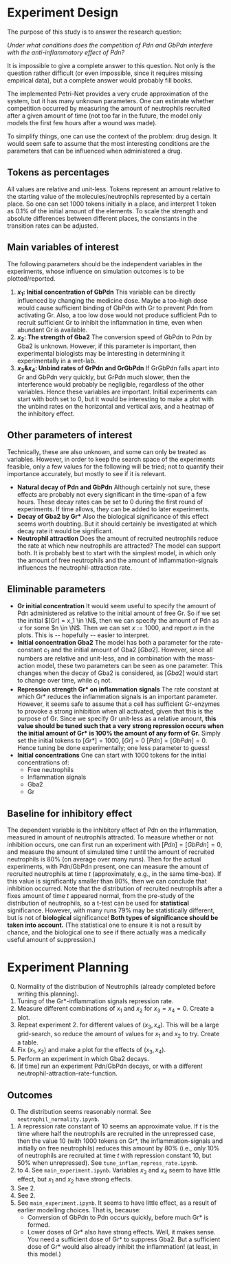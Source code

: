 # Experiment Design

The purpose of this study is to answer the research question:

*Under what conditions does the competition of Pdn and GbPdn interfere with the anti-inflammatory effect of Pdn?*

It is impossible to give a complete answer to this question.
Not only is the question rather difficult
(or even impossible, since it requires missing empirical data),
but a complete answer would probably fill books.

The implemented Petri-Net provides a very crude approximation
of the system, but it has many unknown parameters.
One can estimate whether competition occurred by measuring
the amount of neutrophils recruited after a given amount of time
(not too far in the future, the model only models
the first few hours after a wound was made).

To simplify things, one can use the context of the problem: drug design.
It would seem safe to
assume that the most interesting conditions are the parameters
that can be influenced when administered a drug.

## Tokens as percentages
All values are relative and unit-less.
Tokens represent an amount relative to the starting
value of the molecules/neutrophils represented by a certain place.
So one can set 1000 tokens initially in a place,
and interpret 1 token as 0.1% of the initial amount
of the elements. 
To scale the strength and absolute differences
between different places,
the constants in the transition rates can be adjusted.


## Main variables of interest
The following parameters should be the independent
variables in the experiments, whose influence
on simulation outcomes is to be plotted/reported.
1. **$x_1$: Initial concentration of GbPdn**
    This variable can be directly influenced by changing
    the medicine dose. Maybe a too-high dose
    would cause sufficient binding of GbPdn with
    Gr to prevent Pdn from activating Gr.
    Also, a too low dose would not produce sufficient
    Pdn to recruit sufficient Gr to inhibit the
    inflammation in time, even when abundant Gr is available.
2. **$x_2$: The strength of Gba2**
    The conversion speed of GbPdn to Pdn by Gba2
    is unknown. However, if this parameter is important,
    then experimental biologists may be interesting
    in determining it experimentally in a wet-lab.
3. **$x_3 \& x_4$: Unbind rates of GrPdn and GrGbPdn**
    If GrGbPdn falls apart into Gr and GbPdn
    very quickly, but GrPdn much slower,
    then the interference would probably be negligible,
    regardless of the other variables.
    Hence these variables are important.
    Initial experiments can start with both set to 0,
    but it would be interesting to make a plot
    with the unbind rates on the horizontal and vertical axis,
    and a heatmap of the inhibitory effect.

## Other parameters of interest
Technically, these are also unknown, and some can
only be treated as variables.
However, in order to keep the search space
of the experiments feasible, only a few values
for the following will be tried;
not to quantify their importance accurately,
but mostly to see if it is relevant.

* **Natural decay of Pdn and GbPdn**
    Although certainly not sure, these effects
    are probably not every significant in the time-span of
    a few hours.
    These decay rates can be set to 0 during the first
    round of experiments. If time allows,
    they can be added to later experiments.
* **Decay of Gba2 by Gr\***
    Also the biological significance of this effect seems
    worth doubting. But it should certainly be investigated
    at which decay rate it would be significant.
* **Neutrophil attraction**
    Does the amount of recruited neutrophils reduce
    the rate at which new neutrophils are attracted?
    The model can support both.
    It is probably best to start with the simplest model,
    in which only the amount of free neutrophils
    and the amount of inflammation-signals influences
    the neutrophil-attraction rate.



## Eliminable parameters
* **Gr initial concentration**
    It would seem useful to specify the amount of Pdn
    administered as relative to the initial amount
    of free Gr.
    So if we set the initial $[Gr] = x_1 \in \N$,
    then we can specify the amount of Pdn as $\cdot x$
    for some $n \in \N$.
    Then we can set $x := 1000$, and report $n$ in the plots.
    This is -- hopefully -- easier to interpret.
* **Initial concentration Gba2**
    The model has both a parameter for the rate-constant $c_1$
    and the initial amount of Gba2 $[Gba2]$. 
    However, since all numbers are relative and unit-less,
    and in combination with the mass-action model,
    these two parameters can be seen as one parameter.
    This changes when the decay of Gba2 is considered,
    as $[Gba2]$ would start to change over time, while $c_1$ not.
* **Repression strength Gr\* on inflammation signals**
    The rate constant at which Gr* reduces the inflammation
    signals is an important parameter.
    However, it seems safe to assume that a cell has sufficient
    Gr-enzymes to provoke a strong inhibition when all activated,
    given that this is the purpose of Gr.
    Since we specify Gr unit-less as a relative amount,
    **this value should be tuned such that a very**
    **strong repression occurs when the initial amount of Gr\***
    **is 100% the amount of any form of Gr.**
    Simply set the initial tokens to $[Gr*] = 1000$, $[Gr] = 0$
    $[Pdn] = [GbPdn] = 0$.
    Hence tuning be done experimentally; 
    one less parameter to guess!
* **Initial concentrations**
    One can start with 1000 tokens
    for the initial concentrations of:
    * Free neutrophils
    * Inflammation signals
    * Gba2
    * Gr

## Baseline for inhibitory effect
The dependent variable is the inhibitory effect
of Pdn on the inflammation, measured in amount
of neutrophils attracted.
To measure whether or not inhibition occurs,
one can first run an experiment with $[Pdn] = [GbPdn] = 0$,
and measure the amount of simulated time $t$
until the amount of recruited neutrophils is 80%
(on average over many runs).
Then for the actual experiments, with Pdn/GbPdn present,
one can measure the amount of recruited neutrophils
at time $t$ (approximately, e.g., in the same time-box).
If this value is significantly smaller than 80%,
then we can conclude that inhibition occurred.
Note that the distribution of recruited neutrophils
after a fixes amount of time $t$ appeared normal,
from the pre-study of the distribution of neutrophils,
so a t-test can be used for **statistical** significance. 
However, with many runs
79% may be statistically different, 
but is not of **biological** significance!
**Both types of significance should be taken into account.**
(The statistical one to ensure it is not a result
by chance, and the biological one to see if there
actually was a medically useful amount of suppression.)


# Experiment Planning

0. Normality of the distribution of Neutrophils 
    (already completed before writing this planning).
1. Tuning of the Gr*-inflammation signals repression rate.
2. Measure different combinations of $x_1$ and $x_2$ for
    $x_3 = x_4 = 0$. Create a plot.
3. Repeat experiment 2. for different values of $(x_3, x_4)$.
    This will be a large grid-search, so reduce the amount
    of values for $x_1$ and $x_2$ to try.
    Create a table.
4. Fix $(x_1, x_2)$ and make a plot for the effects of $(x_3, x_4)$.
5. Perform an experiment in which Gba2 decays.
6. [if time] run an experiment Pdn/GbPdn decays, 
    or with a different neutrophil-attraction-rate-function.

## Outcomes
0. The distribution seems reasonably normal.
    See `neutrophil_normality.ipynb`.
1. A repression rate constant of 10 seems an approximate value.
    If $t$ is the time where half the neutrophils are recruited
    in the unrepressed case, then the value 10 (with 1000 tokens on
    Gr\*, the inflammation-signals and initially on free neutrophils)
    reduces this amount by 80% (i.e., only 10% of neutrophils are recruited
    at time $t$ with repression constant 10, but 50% when unrepressed).
    See `tune_inflam_repress_rate.ipynb`.
2. to 4. See `main_experiment.ipynb`. 
    Variables $x_3$ and $x_4$ seem to have little effect,
    but $x_1$ and $x_2$ have strong effects.
3. See 2.
4. See 2.
5. See `main_experiment.ipynb`. It seems to have little effect,
    as a result of earlier modelling choices.
    That is, because:
    * Conversion of GbPdn to Pdn occurs quickly, before much Gr* is formed.
    * Lower doses of Gr* also have strong effects.
    Well, it makes sense. You need a sufficient dose of Gr*
    to suppress Gba2. But a sufficient dose of Gr* would
    also already inhibit the inflammation!
    (at least, in this model.)